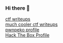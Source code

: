 ### Hi there 👋

<!--
**ZZIDZZ/ZZIDZZ** is a ✨ _special_ ✨ repository because its `README.md` (this file) appears on your GitHub profile.

Here are some ideas to get you started:

- 🔭 I’m currently working on ...
- 🌱 I’m currently learning ...
- 👯 I’m looking to collaborate on ...
- 🤔 I’m looking for help with ...
- 💬 Ask me about ...
- 📫 How to reach me: ...
- 😄 Pronouns: ...
- ⚡ Fun fact: ...
-->
[ctf writeups](https://zzidzz.github.io/pwnpeko) <br />
[much cooler ctf writeups](http://ctf.zzidzz.xyz) <br />
[pwnpeko profile](https://ctftime.org/team/169835 "pekopekopekopekopekopekopekopekopekopekopekopekopekopekopekopekopekopekopekopekopekopekopekopekopekopekopekopekopekopekopekopekopekopekopekopekopekopekopekopekopekopeko") <br />
[Hack The Box Profile](https://app.hackthebox.com/profile/780810) <br />
